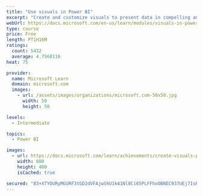 ```yaml
---
title: "Use visuals in Power BI"
excerpt: "Create and customize visuals to present data in compelling and insightful ways."
webUrl: https://docs.microsoft.com/en-us/learn/modules/visuals-in-power-bi/
type: course
price: Free
length: PT1H16M
ratings:
  count: 5432
  average: 4.7568116
heat: 75

provider:
  name: Microsoft Learn
  domain: microsoft.com
  images:
    - url: /assets/images/organizations/microsoft.com-50x50.jpg
      width: 50
      height: 50

levels:
  - Intermediate

topics:
  - Power BI

images:
  - url: https://docs.microsoft.com/learn/achievements/create-visuals-power-bi-desktop-social.png
    width: 800
    height: 400
    isCached: true

secured: "83+XTYOURyMGURF3tGD2dVFAjwShU1k41Nl8Ci65PLFFhoOBNEC937UEj7IsRywJUGSOeKNJ5sY48Ru/sj2P2o7jurd91aNBo7deS0fgOoi9GlyQ7KxkfG0+vUbkjYtTKWckptIXvqt+6OtX40BEjSzvrSmeMoMYLHIIYWssIvoh0dC6QHKNZdYOY7AIksXwZ61it0tqKE5H90LI6h6DPlqJQhpapEjwEGkgHO+YtFL7KOOZAtcCfZb/7zGvEZnGRG1r+kLHonw1OLl0rV1DsXGpujYctplMbBtdrQ2p6ZLEVmD9+GG1ufmpjt5ZHEY7U0guw1vzn4uUl5mrZw847fzMQRdJwAI+PN482kJ3m+yI0eTrV9tuleiV8/GZDmaBKO1bbcAozKJzHJh9NmA3YO5OhGO/uIFrING8S+JXrsE=;1TmYDoAybatl6ow4EXIzng=="
---
```


